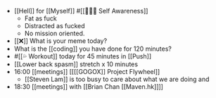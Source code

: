 - [[Hell]] for [[Myself]] #[[🧘🏻‍♂️ Self Awareness]]
    - Fat as fuck
    - Distracted as fucked
    - No mission oriented.
- [[❌]] What is your meme today?
- What is the [[coding]] you have done for 120 minutes?
- #[[💦 Workout]] today for 45 minutes in [[Push]]
- [[Lower back spasm]] stretch x 10 minutes
- 16:00 [[meetings]] [[[[GOGOX]] Project Flywheel]]
    - [[Steven Lam]] is too busy to care about what we are doing and 
- 18:30 [[meetings]] with [[Brian Chan [[Maven.hk]]]]
